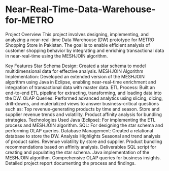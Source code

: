 # Near-Real-Time-Data-Warehouse-for-METRO
 Project Overview
This project involves designing, implementing, and analyzing a near-real-time Data Warehouse (DW) prototype for METRO Shopping Store in Pakistan. The goal is to enable efficient analysis of customer shopping behavior by integrating and enriching transactional data in near-real-time using the MESHJOIN algorithm.

Key Features
Star Schema Design: Created a star schema to model multidimensional data for effective analysis.
MESHJOIN Algorithm Implementation: Developed an extended version of the MESHJOIN algorithm using Java in Eclipse, enabling near-real-time enrichment and integration of transactional data with master data.
ETL Process: Built an end-to-end ETL pipeline for extracting, transforming, and loading data into the DW.
OLAP Queries: Performed advanced analytics using slicing, dicing, drill-downs, and materialized views to answer business-critical questions such as:
Top revenue-generating products by time and season.
Store and supplier revenue trends and volatility.
Product affinity analysis for bundling strategies.
Technologies Used
Java (Eclipse): For implementing the ETL process and MESHJOIN algorithm.
SQL: For designing the star schema and performing OLAP queries.
Database Management: Created a relational database to store the DW.
Analysis Highlights
Seasonal and trend analysis of product sales.
Revenue volatility by store and supplier.
Product bundling recommendations based on affinity analysis.
Deliverables
SQL script for creating and populating the star schema.
Java implementation of the MESHJOIN algorithm.
Comprehensive OLAP queries for business insights.
Detailed project report documenting the process and findings.
